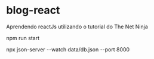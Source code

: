 # blog-react
Aprendendo reactJs utilizando o tutorial do The Net Ninja

<!-- iniciando react server -->
npm run start

<!-- iniciando json server -->
npx json-server --watch data/db.json --port 8000 
